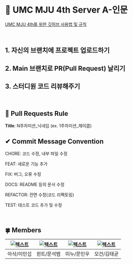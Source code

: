 # 💚 UMC MJU 4th Server A-인문
[UMC MJU 4th를 위한 깃허브 사용법 및 규칙](https://makeus-challenge.notion.site/UMC-MJU-GITHUB-RULE-37679fa4f8fb4af4b2d0504b2a3e432d)

<br>

## 1. 자신의 브랜치에 프로젝트 업로드하기

## 2. Main 브랜치로 PR(Pull Request) 날리기

## 3. 스터디원 코드 리뷰해주기
<br>

## 🌱 Pull Requests Rule 
**Title**: N주차미션_닉네임 (ex. 1주차미션_제이콥)

## ✔ Commit Message Convention
CHORE: 코드 수정, 내부 파일 수정

FEAT: 새로운 기능 추가

FIX: 버그, 오류 수정

DOCS: README 등의 문서 수정

REFACTOR: 전면 수정(코드 리펙토링)

TEST: 테스트 코드 추가 및 수정

<br>

## 🍀 Members
| [![텍스트](https://avatars.githubusercontent.com/u/89513086?v=4)](https://github.com/chrkb1569) | [![텍스트](https://avatars.githubusercontent.com/u/108222981?v=4)](https://github.com/witwint) | [![텍스트](https://avatars.githubusercontent.com/u/121410579?v=4)](https://github.com/Minuooooo) | [![텍스트](https://avatars.githubusercontent.com/u/81752546?v=4)](https://github.com/taegyuni) |
|:---:|:---:|:---:|:---:|
| 아삭/이민섭 | 윈트/문석범 | 미누/문민우 | 모건/김태균 |
